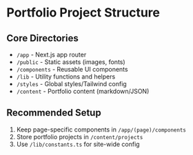 # Portfolio Project Structure

## Core Directories
- `/app` - Next.js app router
- `/public` - Static assets (images, fonts)
- `/components` - Reusable UI components
- `/lib` - Utility functions and helpers
- `/styles` - Global styles/Tailwind config
- `/content` - Portfolio content (markdown/JSON)

## Recommended Setup
1. Keep page-specific components in `/app/(page)/components`
2. Store portfolio projects in `/content/projects`
3. Use `/lib/constants.ts` for site-wide config
